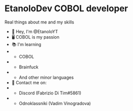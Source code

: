 # EtanoloDev COBOL developer
Real things about me and my skills

- 🐢 Hey, I'm @EtanoloYT
- 🖥 COBOL is my passion
- 📚 I'm learning
- - COBOL 
- - Brainfuck
- - And other minor languages
- 📧 Contact me on:
- - Discord (Fabrizio Di Tim#5861)
- - Odnoklassniki (Vadim Vinogradova)

